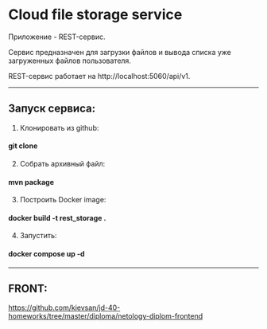 # Cloud file storage service

Приложение - REST-сервис.

Сервис предназначен для загрузки файлов и вывода списка уже загруженных файлов пользователя.

REST-сервис работает на http://localhost:5060/api/v1.

---

## Запуск сервиса:

1. Клонировать из github:
#### git clone
2. Собрать архивный файл:
#### mvn package
3. Построить Docker image:
#### docker build -t rest_storage .
4. Запустить:
#### docker compose up -d

---

## FRONT:
https://github.com/kievsan/jd-40-homeworks/tree/master/diploma/netology-diplom-frontend